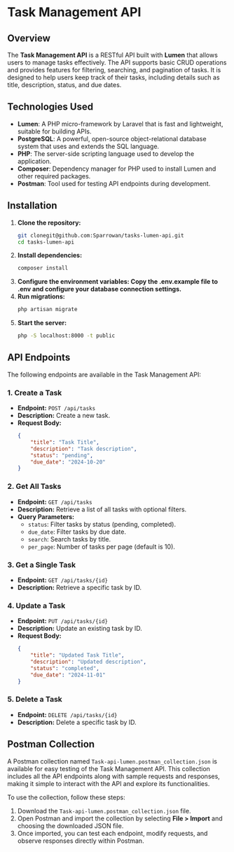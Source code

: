 # Task Management API

## Overview

The **Task Management API** is a RESTful API built with **Lumen** that allows users to manage tasks effectively. The API supports basic CRUD operations and provides features for filtering, searching, and pagination of tasks. It is designed to help users keep track of their tasks, including details such as title, description, status, and due dates.

## Technologies Used

- **Lumen**: A PHP micro-framework by Laravel that is fast and lightweight, suitable for building APIs.
- **PostgreSQL**: A powerful, open-source object-relational database system that uses and extends the SQL language.
- **PHP**: The server-side scripting language used to develop the application.
- **Composer**: Dependency manager for PHP used to install Lumen and other required packages.
- **Postman**: Tool used for testing API endpoints during development.

## Installation

1. **Clone the repository:**
   ```bash
   git clonegit@github.com:Sparrowan/tasks-lumen-api.git
   cd tasks-lumen-api

2. **Install dependencies:**
    ```bash
    composer install
3. **Configure the environment variables: Copy the .env.example file to .env and configure your database connection settings.**
4. **Run migrations:**
    ```bash
    php artisan migrate
5. **Start the server:**
    ```bash
    php -S localhost:8000 -t public

## API Endpoints

The following endpoints are available in the Task Management API:

### 1. Create a Task
- **Endpoint:** `POST /api/tasks`
- **Description:** Create a new task.
- **Request Body:**
  ```json
  {
      "title": "Task Title",
      "description": "Task description",
      "status": "pending",
      "due_date": "2024-10-20"
  }

### 2. Get All Tasks
- **Endpoint:** `GET /api/tasks`
- **Description:** Retrieve a list of all tasks with optional filters.
- **Query Parameters:**
  - `status`: Filter tasks by status (pending, completed).
  - `due_date`: Filter tasks by due date.
  - `search`: Search tasks by title.
  - `per_page`: Number of tasks per page (default is 10).

### 3. Get a Single Task
- **Endpoint:** `GET /api/tasks/{id}`
- **Description:** Retrieve a specific task by ID.

### 4. Update a Task
- **Endpoint:** `PUT /api/tasks/{id}`
- **Description:** Update an existing task by ID.
- **Request Body:**
  ```json
  {
      "title": "Updated Task Title",
      "description": "Updated description",
      "status": "completed",
      "due_date": "2024-11-01"
  }

### 5. Delete a Task
- **Endpoint:** `DELETE /api/tasks/{id}`
- **Description:** Delete a specific task by ID.



## Postman Collection

A Postman collection named `Task-api-lumen.postman_collection.json` is available for easy testing of the Task Management API. This collection includes all the API endpoints along with sample requests and responses, making it simple to interact with the API and explore its functionalities.

To use the collection, follow these steps:

1. Download the `Task-api-lumen.postman_collection.json` file.
2. Open Postman and import the collection by selecting **File > Import** and choosing the downloaded JSON file.
3. Once imported, you can test each endpoint, modify requests, and observe responses directly within Postman.


